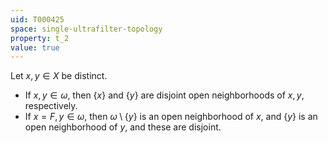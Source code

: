 ```yaml
---
uid: T000425
space: single-ultrafilter-topology
property: t_2
value: true
---
```

Let $x,y \in X$ be distinct.

* If $x,y \in \omega$, then $\{ x \}$ and $\{ y \}$ are disjoint open neighborhoods of $x,y$, respectively.
* If $x = F, y \in \omega$, then $\omega \setminus \{ y \}$ is an open neighborhood of $x$, and $\{ y \}$ is an open neighborhood of $y$, and these are disjoint.

